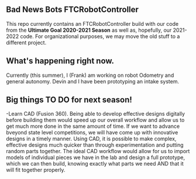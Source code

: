 ## Bad News Bots FTCRobotController
This repo currently contains an FTCRobotController build with our code from the **Ultimate Goal 2020-2021 Season** as well as, hopefully, our 2021-2022 code. For organizational purposes, we may move the old stuff to a different project.

## What's happening right now.
Currently (this summer), I (Frank) am working on robot Odometry and general autonomy. 
Devin and I have been prototyping an intake system.

## Big things TO DO for next season!
-Learn CAD (Fusion 360). Being able to develop effective designs digitally before building them would speed up our overall workflow and allow us to get much more done in the same amount of time. If we want to advance bveyond state level competitions, we will have come up with innovative designs in a timely manner. Using CAD, it is possible to make complex, effective designs much quicker than through experimentation and putting random parts together. The ideal CAD workflow would allow for us to import models of individual pieces we have in the lab and design a full prototype, which we can then build, knowing exactly what parts we need AND that it will fit together properly.
